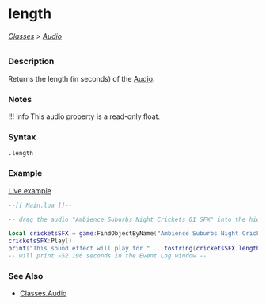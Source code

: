 # length

###### [Classes](core_api/raw_source) > [Audio](core_api/classes/audio)

### Description

Returns the length (in seconds) of the [Audio](core_api/classes/audio).

### Notes
!!! info
  This audio property is a read-only float.

### Syntax

`.length`

### Example

[Live example]()

```lua
--[[ Main.lua ]]--

-- drag the audio "Ambience Suburbs Night Crickets 01 SFX" into the hierarchy --

local cricketsSFX = game:FindObjectByName("Ambience Suburbs Night Crickets 01 SFX")
cricketsSFX:Play()
print("This sound effect will play for " .. tostring(cricketsSFX.length) .. " seconds.")
-- will print ~52.196 seconds in the Event Log window --

```

### See Also

* [Classes.Audio]()
